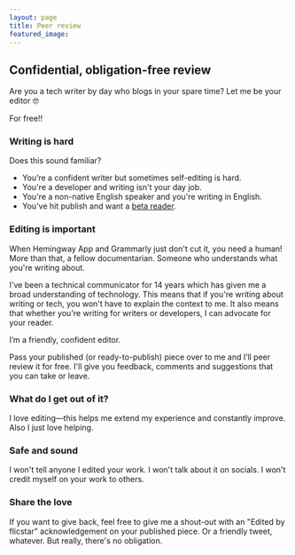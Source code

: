 ```yaml
---
layout: page
title: Peer review
featured_image: 
---
```


## Confidential, obligation-free review

Are you a tech writer by day who blogs in your spare time? Let me be your editor 🤓

For free!!

### Writing is hard

Does this sound familiar?
* You’re a confident writer but sometimes self-editing is hard. 
* You're a developer and writing isn't your day job. 
* You're a non-native English speaker and you're writing in English.
* You've hit publish and want a [beta reader](https://en.wikipedia.org/wiki/Beta_reader). 

### Editing is important

When Hemingway App and Grammarly just don't cut it, you need a human! More than that, a fellow documentarian. Someone who understands what you're writing about. 

I've been a technical communicator for 14 years which has given me a broad understanding of technology. This means that if you're writing about writing or tech, you won't have to explain the context to me. It also means that whether you're writing for writers or developers, I can advocate for your reader. 

I’m a friendly, confident editor.

Pass your published (or ready-to-publish) piece over to me and I’ll peer review it for free. I'll give you feedback, comments and suggestions that you can take or leave. 

### What do I get out of it?

I love editing—this helps me extend my experience and constantly improve. Also I just love helping. 

### Safe and sound

I won't tell anyone I edited your work. I won't talk about it on socials. I won't credit myself on your work to others. 

### Share the love 

If you want to give back, feel free to give me a shout-out with an "Edited by flicstar" acknowledgement on your published piece. Or a friendly tweet, whatever. 
But really, there's no obligation. 
